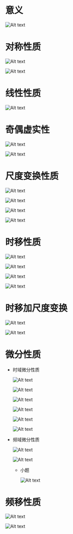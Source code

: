 # 意义

![Alt text](image-848.png)

# 对称性质

![Alt text](image-849.png)

![Alt text](image-850.png)

# 线性性质

![Alt text](image-851.png)

# 奇偶虚实性

![Alt text](image-852.png)

![Alt text](image-853.png)

# 尺度变换性质

![Alt text](image-854.png)

![Alt text](image-855.png)

![Alt text](image-856.png)

![Alt text](image-857.png)

# 时移性质

![Alt text](image-858.png)

![Alt text](image-859.png)

![Alt text](image-860.png)

![Alt text](image-861.png)

# 时移加尺度变换

![Alt text](image-862.png)

![Alt text](image-863.png)

# 微分性质

* 时域微分性质

    ![Alt text](image-864.png)

    ![Alt text](image-865.png)

    ![Alt text](image-866.png)

    ![Alt text](image-867.png)

    ![Alt text](image-868.png)

    ![Alt text](image-869.png)

* 频域微分性质

    ![Alt text](image-870.png)

    ![Alt text](image-871.png)

    * 小题

        ![Alt text](image-872.png)

# 频移性质

![Alt text](image-873.png)

![Alt text](image-875.png)